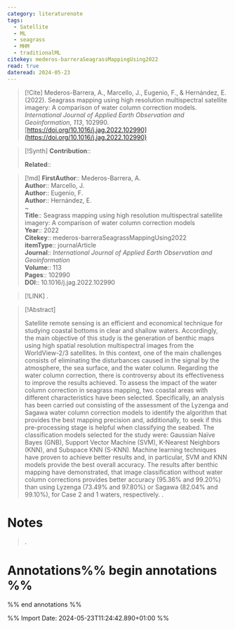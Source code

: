 ```yaml
---
category: literaturenote
tags:
  - Satellite
  - ML
  - seagrass
  - MHM
  - traditionalML
citekey: mederos-barreraSeagrassMappingUsing2022
read: true
dateread: 2024-05-23
---
```


> [!Cite]
> Mederos-Barrera, A., Marcello, J., Eugenio, F., & Hernández, E. (2022). Seagrass mapping using high resolution multispectral satellite imagery: A comparison of water column correction models. _International Journal of Applied Earth Observation and Geoinformation_, _113_, 102990. [https://doi.org/10.1016/j.jag.2022.102990](https://doi.org/10.1016/j.jag.2022.102990)

>[!Synth]
>**Contribution**:: 
>
>**Related**:: 
>

>[!md]
> **FirstAuthor**:: Mederos-Barrera, A.  
> **Author**:: Marcello, J.  
> **Author**:: Eugenio, F.  
> **Author**:: Hernández, E.  
~    
> **Title**:: Seagrass mapping using high resolution multispectral satellite imagery: A comparison of water column correction models  
> **Year**:: 2022   
> **Citekey**:: mederos-barreraSeagrassMappingUsing2022  
> **itemType**:: journalArticle  
> **Journal**:: *International Journal of Applied Earth Observation and Geoinformation*  
> **Volume**:: 113   
> **Pages**:: 102990  
> **DOI**:: 10.1016/j.jag.2022.102990    

> [!LINK] 
>.

> [!Abstract]
>
> Satellite remote sensing is an efficient and economical technique for studying coastal bottoms in clear and shallow waters. Accordingly, the main objective of this study is the generation of benthic maps using high spatial resolution multispectral images from the WorldView-2/3 satellites. In this context, one of the main challenges consists of eliminating the disturbances caused in the signal by the atmosphere, the sea surface, and the water column. Regarding the water column correction, there is controversy about its effectiveness to improve the results achieved. To assess the impact of the water column correction in seagrass mapping, two coastal areas with different characteristics have been selected. Specifically, an analysis has been carried out consisting of the assessment of the Lyzenga and Sagawa water column correction models to identify the algorithm that provides the best mapping precision and, additionally, to seek if this pre-processing stage is helpful when classifying the seabed. The classification models selected for the study were: Gaussian Naïve Bayes (GNB), Support Vector Machine (SVM), K-Nearest Neighbors (KNN), and Subspace KNN (S-KNN). Machine learning techniques have proven to achieve better results and, in particular, SVM and KNN models provide the best overall accuracy. The results after benthic mapping have demonstrated, that image classification without water column corrections provides better accuracy (95.36% and 99.20%) than using Lyzenga (73.49% and 97.80%) or Sagawa (82.04% and 99.10%), for Case 2 and 1 waters, respectively.
>.
> 
# Notes
>.


# Annotations%% begin annotations %%


%% end annotations %%

%% Import Date: 2024-05-23T11:24:42.890+01:00 %%
